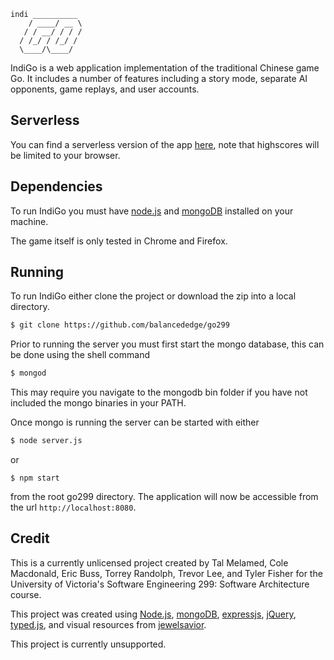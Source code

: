 ```
indi __________ 
    / ____/ __ \
   / / __/ / / /
  / /_/ / /_/ / 
  \____/\____/  
```
IndiGo is a web application implementation of the traditional Chinese game Go.
It includes a number of features including a story mode, separate AI opponents,
game replays, and user accounts. 

## Serverless

You can find a serverless version of the app [here](https://ejrbuss.net/go), note 
that highscores will be limited to your browser.

## Dependencies

To run IndiGo you must have [node.js](https://nodejs.org/en/) and 
[mongoDB](https://www.mongodb.com/) installed on your machine.

The game itself is only tested in Chrome and Firefox.

## Running

To run IndiGo either clone the project or download the zip into a local directory.
```bash
$ git clone https://github.com/balancededge/go299
```
Prior to running the server you must first start the mongo database, this can
be done using the shell command
```bash
$ mongod
```
This may require you navigate to the mongodb bin folder if you have not included
the mongo binaries in your PATH. 

Once mongo is running the server can be started with either
```bash
$ node server.js
```
or
```
$ npm start
```
from the root go299 directory. The application will now be accessible from 
the url `http://localhost:8080`.

## Credit

This is a currently unlicensed project created by Tal Melamed, Cole Macdonald,
Eric Buss, Torrey Randolph, Trevor Lee, and Tyler Fisher for the University of 
Victoria's Software Engineering 299: Software Architecture course. 

This project was created using 
[Node.js](https://nodejs.org/en/), 
[mongoDB](https://www.mongodb.com/), 
[expressjs](https://expressjs.com/), 
[jQuery](https://jquery.com/), 
[typed.js](https://github.com/mattboldt/typed.js/), 
and visual resources from [jewelsavior](http://www.jewel-s.jp/download/). 

This project is currently unsupported.
